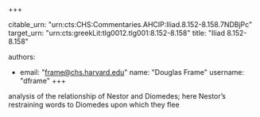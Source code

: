 +++


citable_urn: "urn:cts:CHS:Commentaries.AHCIP:Iliad.8.152-8.158.7NDBjPc"
target_urn: "urn:cts:greekLit:tlg0012.tlg001:8.152-8.158"
title: "Iliad 8.152-8.158"

authors:
- email: "frame@chs.harvard.edu"
  name: "Douglas Frame"
  username: "dframe"
+++

<p>analysis of the relationship of Nestor and Diomedes; here Nestor’s restraining words to Diomedes upon which they flee</p>